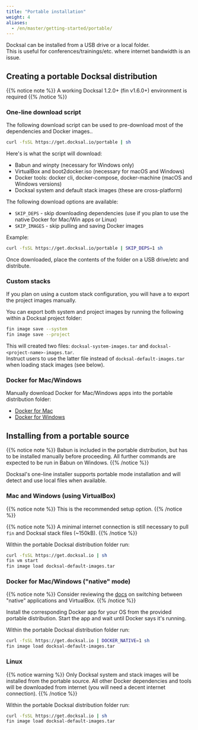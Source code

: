 ```yaml
---
title: "Portable installation"
weight: 4
aliases:
  - /en/master/getting-started/portable/
---
```


Docksal can be installed from a USB drive or a local folder.  
This is useful for conferences/trainings/etc. where internet bandwidth is an issue.

<a name="download"></a>
## Creating a portable Docksal distribution

{{% notice note %}}
A working Docksal 1.2.0+ (fin v1.6.0+) environment is required
{{% /notice %}}

### One-line download script

The following download script can be used to pre-download most of the dependencies and Docker images..

```bash
curl -fsSL https://get.docksal.io/portable | sh
```

Here's is what the script will download:

- Babun and winpty (necessary for Windows only)
- VirtualBox and boot2docker.iso (necessary for macOS and Windows)
- Docker tools: docker cli, docker-compose, docker-machine (macOS and Windows versions)
- Docksal system and default stack images (these are cross-platform)

The following download options are available:

- `SKIP_DEPS` - skip downloading dependencies (use if you plan to use the native Docker for Mac/Win apps or Linux) 
- `SKIP_IMAGES` - skip pulling and saving Docker images

Example:

```bash
curl -fsSL https://get.docksal.io/portable | SKIP_DEPS=1 sh
```

Once downloaded, place the contents of the folder on a USB drive/etc and distribute.

### Custom stacks

If you plan on using a custom stack configuration, you will have a to export the project images manually.

You can export both system and project images by running the following within a Docksal project folder:

```bash
fin image save --system
fin image save --project
```

This will created two files: `docksal-system-images.tar` and `docksal-<project-name>-images.tar`.  
Instruct users to use the latter file instead of `docksal-default-images.tar` when loading stack images (see below).

### Docker for Mac/Windows

Manually download Docker for Mac/Windows apps into the portable distribution folder:

- [Docker for Mac](https://docs.docker.com/docker-for-mac/install/)
- [Docker for Windows](https://docs.docker.com/docker-for-windows/install/)


<a name="install"></a>
## Installing from a portable source

{{% notice note %}}
Babun is included in the portable distribution, but has to be installed manually before proceeding.
All further commands are expected to be run in Babun on Windows.
{{% /notice %}}

Docksal's one-line installer supports portable mode installation and will detect and use local files when available.

<a name="install-virtualbox"></a>
### Mac and Windows (using VirtualBox)

{{% notice note %}}
This is the recommended setup option.
{{% /notice %}}

{{% notice note %}}
A minimal internet connection is still necessary to pull `fin` and Docksal stack files (~150kB).
{{% /notice %}}

Within the portable Docksal distribution folder run:

```bash
curl -fsSL https://get.docksal.io | sh
fin vm start
fin image load docksal-default-images.tar
```

<a name="install-native"></a>
### Docker for Mac/Windows ("native" mode)

{{% notice note %}}
Consider reviewing the [docs](/getting-started/docker-modes/) on switching between "native" applications and VirtualBox.
{{% /notice %}}

Install the corresponding Docker app for your OS from the provided portable distribution. 
Start the app and wait until Docker says it's running.

Within the portable Docksal distribution folder run:

```bash
curl -fsSL https://get.docksal.io | DOCKER_NATIVE=1 sh
fin image load docksal-default-images.tar
```

<a name="install-linux"></a>
### Linux

{{% notice warning %}}
Only Docksal system and stack images will be installed from the portable source.
All other Docker dependencies and tools will be downloaded from internet (you will need a decent internet connection).
{{% /notice %}}

Within the portable Docksal distribution folder run:

```bash
curl -fsSL https://get.docksal.io | sh
fin image load docksal-default-images.tar
```
